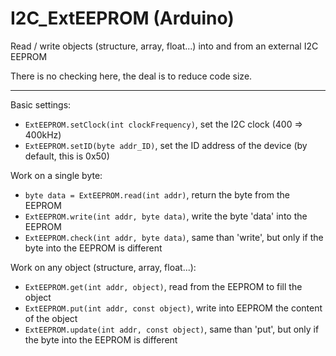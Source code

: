 # I2C_ExtEEPROM (Arduino)

Read / write objects (structure, array, float...) into and from an external I2C EEPROM

There is no checking here, the deal is to reduce code size.

_____________

Basic settings:
 - `ExtEEPROM.setClock(int clockFrequency)`, set the I2C clock (400 => 400kHz)
 - `ExtEEPROM.setID(byte addr_ID)`, set the ID address of the device (by default, this is 0x50)
 
Work on a single byte:
 - `byte data = ExtEEPROM.read(int addr)`, return the byte from the EEPROM
 - `ExtEEPROM.write(int addr, byte data)`, write the byte 'data' into the EEPROM
 - `ExtEEPROM.check(int addr, byte data)`, same than 'write', but only if the byte into the EEPROM is different
 
Work on any object (structure, array, float...):
 - `ExtEEPROM.get(int addr, object)`, read from the EEPROM to fill the object
 - `ExtEEPROM.put(int addr, const object)`, write into EEPROM the content of the object
 - `ExtEEPROM.update(int addr, const object)`, same than 'put', but only if the byte into the EEPROM is different
